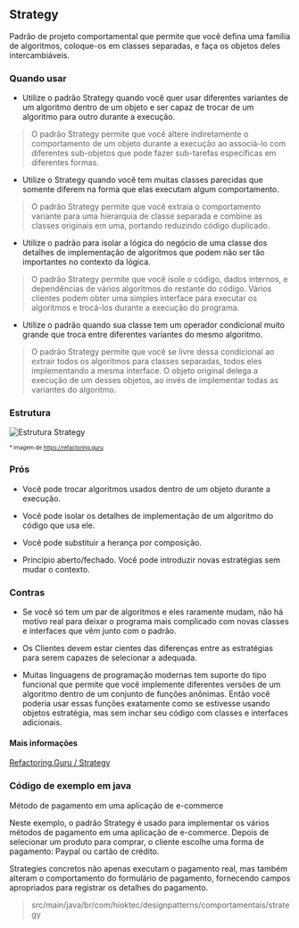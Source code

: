 ## Strategy

Padrão de projeto comportamental que permite que você defina uma família de algoritmos, coloque-os em classes separadas, e faça os objetos deles intercambiáveis.

### Quando usar

- Utilize o padrão Strategy quando você quer usar diferentes variantes de um algoritmo dentro de um objeto e ser capaz de trocar de um algoritmo para outro durante a execução.

> O padrão Strategy permite que você altere indiretamente o comportamento de um objeto durante a execução ao associá-lo com diferentes sub-objetos que pode fazer sub-tarefas específicas em diferentes formas.

- Utilize o Strategy quando você tem muitas classes parecidas que somente diferem na forma que elas executam algum comportamento.

> O padrão Strategy permite que você extraia o comportamento variante para uma hierarquia de classe separada e combine as classes originais em uma, portando reduzindo código duplicado.

- Utilize o padrão para isolar a lógica do negócio de uma classe dos detalhes de implementação de algoritmos que podem não ser tão importantes no contexto da lógica.

> O padrão Strategy permite que você isole o código, dados internos, e dependências de vários algoritmos do restante do código. Vários clientes podem obter uma simples interface para executar os algoritmos e trocá-los durante a execução do programa.

- Utilize o padrão quando sua classe tem um operador condicional muito grande que troca entre diferentes variantes do mesmo algoritmo.

> O padrão Strategy permite que você se livre dessa condicional ao extrair todos os algoritmos para classes separadas, todos eles implementando a mesma interface. O objeto original delega a execução de um desses objetos, ao invés de implementar todas as variantes do algoritmo.

### Estrutura

![Estrutura Strategy](https://refactoring.guru/images/patterns/diagrams/strategy/structure.png)

<sub><sup>* imagem de https://refactoring.guru</sup></sub>

### Prós

- Você pode trocar algoritmos usados dentro de um objeto durante a execução.

- Você pode isolar os detalhes de implementação de um algoritmo do código que usa ele.

- Você pode substituir a herança por composição.

- Princípio aberto/fechado. Você pode introduzir novas estratégias sem mudar o contexto.

### Contras

- Se você só tem um par de algoritmos e eles raramente mudam, não há motivo real para deixar o programa mais complicado com novas classes e interfaces que vêm junto com o padrão.

- Os Clientes devem estar cientes das diferenças entre as estratégias para serem capazes de selecionar a adequada.

- Muitas linguagens de programação modernas tem suporte do tipo funcional que permite que você implemente diferentes versões de um algoritmo dentro de um conjunto de funções anônimas. Então você poderia usar essas funções exatamente como se estivesse usando objetos estratégia, mas sem inchar seu código com classes e interfaces adicionais.

#### Mais informações

[Refactoring.Guru / Strategy](https://refactoring.guru/pt-br/design-patterns/strategy)

### Código de exemplo em java

Método de pagamento em uma aplicação de e-commerce

Neste exemplo, o padrão Strategy é usado para implementar os vários métodos de pagamento em uma aplicação de e-commerce. Depois de selecionar um produto para comprar, o cliente escolhe uma forma de pagamento: Paypal ou cartão de crédito.

Strategies concretos não apenas executam o pagamento real, mas também alteram o comportamento do formulário de pagamento, fornecendo campos apropriados para registrar os detalhes do pagamento.

> src/main/java/br/com/hioktec/designpatterns/comportamentais/strategy
